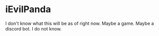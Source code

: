 # iEvilPanda

I don't know what this will be as of right now. Maybe a game. Maybe a discord bot. I do not know.
